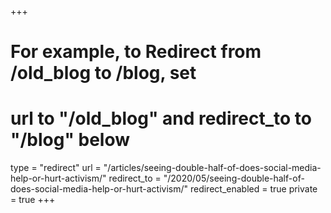 +++
# For example, to Redirect from /old_blog to /blog, set 
# url to "/old_blog" and redirect_to to "/blog" below
type = "redirect"
url = "/articles/seeing-double-half-of-does-social-media-help-or-hurt-activism/"
redirect_to = "/2020/05/seeing-double-half-of-does-social-media-help-or-hurt-activism/"
redirect_enabled = true
private = true
+++